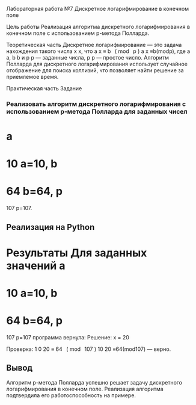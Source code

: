 Лабораторная работа №7
Дискретное логарифмирование в конечном поле

Цель работы
Реализация алгоритма дискретного логарифмирования в конечном поле с использованием p-метода Полларда.

Теоретическая часть
Дискретное логарифмирование — это задача нахождения такого числа 
x
x, что 
a
x
≡
b
 
(
mod
 
p
)
a 
x
 ≡b(modp), где 
a
a, 
b
b и 
p
p — заданные числа, 
p
p — простое число.
Алгоритм Полларда для дискретного логарифмирования использует случайное отображение для поиска коллизий, что позволяет найти решение за приемлемое время.

Практическая часть
Задание
### Реализовать алгоритм дискретного логарифмирования с использованием p-метода Полларда для заданных чисел 
a
=
10
a=10, 
b
=
64
b=64, 
p
=
107
p=107.
## Реализация на Python
Результаты
Для заданных значений 
a
=
10
a=10, 
b
=
64
b=64, 
p
=
107
p=107 программа вернула:
Решение: x = 20

Проверка:
1
0
20
≡
64
 
(
mod
 
107
)
10 
20
 ≡64(mod107) — верно.

## Вывод
Алгоритм p-метода Полларда успешно решает задачу дискретного логарифмирования в конечном поле. Реализация алгоритма подтвердила его работоспособность на примере.
